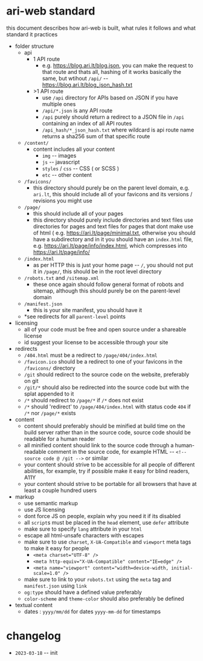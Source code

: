 # ari-web standard

this document describes how ari-web is built, what rules
it follows and what standard it practices

-   folder structure
    -   api
        -   1 API route
            -   e.g. <https://blog.ari.lt/blog.json>, you can make the request to
                that route and thats all, hashing of it works basically the same,
                but wtihout `/api/` -- <https://blog.ari.lt/blog_json_hash.txt>
        -   \>1 API route
            -   use `/api` directory for APIs based on JSON if you have multiple ones
            -   `/api/*.json` is any API route
            -   `/api` purely should return a redirect to a JSON file in `/api` containing
                an index of all API routes
            -   `/api_hash/*_json_hash.txt` where wildcard is api route name returns a sha256 sum
                of that specific route
    -   `/content/`
        -   content includes all your content
            -   `img` -- images
            -   `js` -- javascript
            -   `styles` / `css` -- CSS ( or SCSS )
            -   `etc` -- other content
    -   `/favicons/`
        -   this directory should purely be on the parent level domain, e.g. `ari.lt`,
            this should include all of your favicons and its versions / revisions you might
            use
    -   `/page/`
        -   this should include all of your pages
        -   this directory should purely include directories and text files
            use directories for pages and text files for pages that dont make
            use of html ( e.g. <https://ari.lt/page/minimal.txt>, otherwise
            you should have a subdirectory and in it you should have an `index.html`
            file, e.g. <https://ari.lt/page/info/index.html>, which compresses
            into <https://ari.lt/page/info/>
    -   `/index.html`
        -   as per HTTP this is just your home page -- `/`, you should not put it in
            `/page/`, this should be in the root level directory
    -   `/robots.txt` and `/sitemap.xml`
        -   these once again should follow general format of robots and sitemap,
            although this should purely be on the parent-level domain
    -   `/manifest.json`
        -   this is your site manifest, you should have it
    -   \*see redirects for all `parent-level` points
-   licensing
    -   all of your code must be free and open source under a shareable license
    -   id suggest your license to be accessible through your site
-   redirects
    -   `/404.html` must be a redirect to `/page/404/index.html`
    -   `/favicon.ico` should be a redirect to one of your favicons in the `/favicons/` directory
    -   `/git` should redirect to the source code on the website, preferably on git
    -   `/git/*` should also be redirected into the source code but with the splat appended to it
    -   `/*` should redirect to `/page/*` if `/*` does not exist
    -   `/*` should 'redirect' to `/page/404/index.html` with status code `404` if `/*` nor `/page/*` exists
-   content
    -   content should preferably should be minified at build time on the build server
        rather than in the source code, source code should be readable for a human reader
    -   all minified content should link to the source code through a human-readable comment
        in the source code, for example HTML -- `<!-- source code @ /git -->` or similar
    -   your content should strive to be accessible for all people of different abilities,
        for example, try if possible make it easy for blind readers, A11Y
    -   your content should strive to be portable for all browsers that have at least
        a couple hundred users
-   markup
    -   use semantic markup
    -   use JS licensing
    -   dont force JS on people, explain why you need it if its disabled
    -   all `script`s must be placed in the `head` element, use `defer` attribute
    -   make sure to specify `lang` attribute in your `html`
    -   escape all html-unsafe characters with escapes
    -   make sure to use `charset`, `X-UA-Compatible` and `viewport` meta tags
        to make it easy for people
        -   `<meta charset="UTF-8" />`
        -   `<meta http-equiv="X-UA-Compatible" content="IE=edge" />`
        -   `<meta name="viewport" content="width=device-width, initial-scale=1.0" />`
    -   make sure to link to your `robots.txt` using the `meta` tag and `manifest.json`
        using `link`
    -   `og:type` should have a defined value preferably
    -   `color-scheme` and `theme-color` should also preferably be defined
-   textual content
    -   dates : `yyyy/mm/dd` for dates `yyyy-mm-dd` for timestamps

# changelog

-   `2023-03-18` -- init
